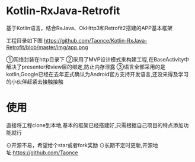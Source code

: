 # Kotlin-RxJava-Retrofit
基于Kotlin语言，结合RxJava、OkHttp3和Retrofit2搭建的APP基本框架

工程目录如下图
https://github.com/Taonce/Kotlin-RxJava-Retrofit/blob/master/img/app.png

①网络封装在http目录下
②采用了MVP设计模式来构建工程,在BaseActivity中解决了presenter和view层的绑定,防止内存泄露
③语言全部采用的是kotlin,Google已经在去年正式确认为Android官方支持开发语言,还没来得及学习的小伙伴赶紧去接触接触

# 使用
直接将工程clone到本地,基本的框架已经搭建好,只需根据自己项目的特点添加功能就行

⊙开源不易，希望给个star或者fork奖励
⊙长期不定时更新,开源地址:https://github.com/Taonce
